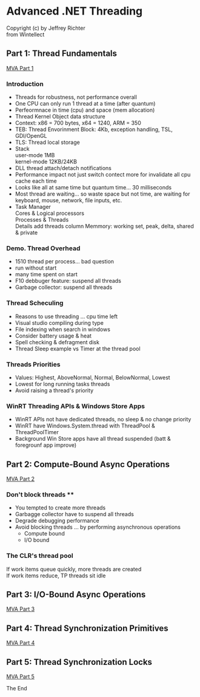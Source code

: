 # Advanced .NET Threading  
Copyright (c) by Jeffrey Richter  
from Wintellect

## Part 1: Thread Fundamentals
[MVA Part 1](https://mva.microsoft.com/en-us/training-courses/advanced--net-threading-part-1-thread-fundamentals-16656)  

### Introduction

* Threads for robustness, not performance overall  
* One CPU can only run 1 thread at a time (after quantum)
* Perfeormnace in time (cpu) and space (mem allocation)  
* Thread Kernel Object data structure
* Context: x86 = 700 bytes, x64 = 1240, ARM = 350
* TEB: Thread Envorinment Block: 4Kb, exception handling, TSL, GDI/OpenGL
* TLS: Thread local storage
* Stack  
   user-mode 1MB  
   kernel-mode 12KB/24KB  
* DLL thread attach/detach notifications  
* Performance impact not just switch contect more for invalidate all cpu cache each time
* Looks like all at same time but quantum time... 30 milliseconds
* Most thread are waiting... so waste space but not time, are waiting for  
   keyboard, mouse, network, file inputs, etc.  
* Task Manager  
   Cores & Logical processors  
   Processes & Threads  
   Details add threads column
   Memmory: working set, peak, delta, shared & private 

### Demo. Thread Overhead

* 1510 thread per process... bad question
* run without start
* many time spent on start
* F10 debbuger feature: suspend all threads
* Garbage collector: suspend all threads

### Thread Scheculing

* Reasons to use threading ... cpu time left
* Visual studio compiling during type
* File indexing when search in windows 
* Consider battery usage & heat 
* Spell checking & defragment disk
* Thread Sleep example vs Timer at the thread pool

### Threads Priorities

* Values: Highest, AboveNormal, Normal, BelowNormal, Lowest
* Lowest for long running tasks threads
* Avoid raising a thread's priority

### WinRT Threading APIs & Windows Store Apps

* WinRT APIs not have dedicated threads, no sleep & no change priority
* WinRT have Windows.System.thread with ThreadPool & ThreadPoolTimer
* Background Win Store apps have all thread suspended (batt & foregrounf app improve)


## Part 2: Compute-Bound Async Operations  
[MVA Part 2](https://mva.microsoft.com/en-US/training-courses/advanced-net-threading-part-2-computebound-async-operations-16658?l=fG7K1fitC_2206218965)  

### Don't block threads **  
* You tempted to create more threads  
* Garbagge collector have to suspend all threads  
* Degrade debugging performance  
* Avoid blocking threads ... by performing asynchronous operations  
	* Compute bound  
	* I/O bound

### The CLR's thread pool  

If work items queue quickly, more threads are created  
If work items reduce, TP threads sit idle  



















## Part 3: I/O-Bound Async Operations  
[MVA Part 3](https://mva.microsoft.com/en-US/training-courses/advanced-net-threading-part-3-iobound-async-operations-16659?l=DLvEmkitC_4406218965)  


## Part 4: Thread Synchronization Primitives  
[MVA Part 4](https://mva.microsoft.com/en-US/training-courses/advanced-net-threading-part-4-thread-synchronization-primitives-16660?l=1oGCZnitC_8406218965)  


## Part 5: Thread Synchronization Locks
[MVA Part 5](https://mva.microsoft.com/en-US/training-courses/advanced-net-threading-part-5-thread-synchronization-locks-16661?l=A3VXnpitC_9006218965)  


The End













